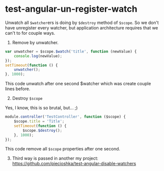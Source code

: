 # test-angular-un-register-watch

Unwatch all `$watcher`ers is doing by `$destroy` method of `$scope`.
So we don't have unregister every watcher, but application architecture requires that we can't to for couple ways.

1. Remove by unwatcher.

```js
var unwatcher = $scope.$watch('title', function (newValue) {
    console.log(newValue);
});
setTimeout(function () {
    unwatcher();
}, 1000);
```

This code unwatch after one second $watcher which was create couple lines before.

2. Destroy `$scope`

Yes, I know, this is so brutal, but... ;)

```js
module.controller('TestController', function ($scope) {
    $scope.title = 'Title';
    setTimeout(function () {
        $scope.$destroy();
    }, 1000);
});
```

This code remove all `$scope` properties after one second.

3. Third way is passed in another my project: https://github.com/piecioshka/test-angular-disable-watchers
